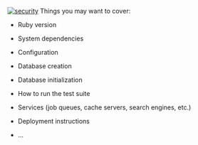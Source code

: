 [![security](https://hakiri.io/github/sonalkr132/CAT-Forum/master.svg)](https://hakiri.io/github/sonalkr132/CAT-Forum/master)
Things you may want to cover:

* Ruby version

* System dependencies

* Configuration

* Database creation

* Database initialization

* How to run the test suite

* Services (job queues, cache servers, search engines, etc.)

* Deployment instructions

* ...


